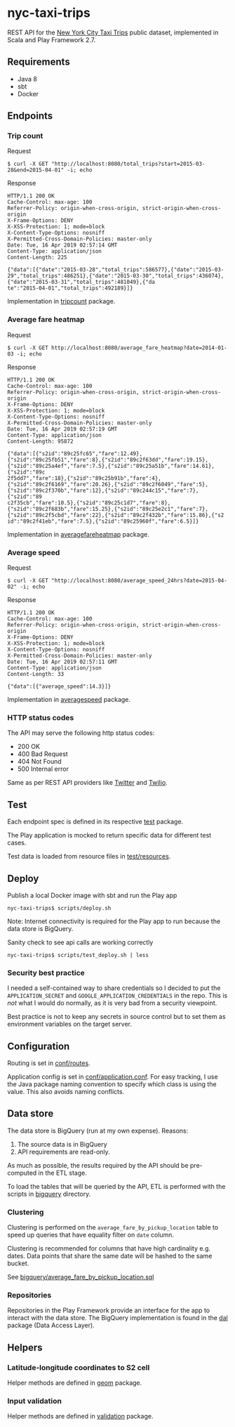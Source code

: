 # nyc-taxi-trips
REST API for the [New York City Taxi Trips](https://console.cloud.google.com/marketplace/details/city-of-new-york/nyc-tlc-trips) public dataset, implemented in Scala and Play Framework 2.7.
## Requirements
- Java 8
- sbt
- Docker
## Endpoints
### Trip count
Request
```
$ curl -X GET "http://localhost:8080/total_trips?start=2015-03-28&end=2015-04-01" -i; echo
```
Response
```
HTTP/1.1 200 OK
Cache-Control: max-age: 100
Referrer-Policy: origin-when-cross-origin, strict-origin-when-cross-origin
X-Frame-Options: DENY
X-XSS-Protection: 1; mode=block
X-Content-Type-Options: nosniff
X-Permitted-Cross-Domain-Policies: master-only
Date: Tue, 16 Apr 2019 02:57:14 GMT
Content-Type: application/json
Content-Length: 225

{"data":[{"date":"2015-03-28","total_trips":586577},{"date":"2015-03-29","total_trips":486251},{"date":"2015-03-30","total_trips":436074},{"date":"2015-03-31","total_trips":481049},{"da
te":"2015-04-01","total_trips":492189}]}
```
Implementation in [tripcount](app/v1/trip/tripcount) package.
### Average fare heatmap
Request
```
$ curl -X GET http://localhost:8080/average_fare_heatmap?date=2014-01-03 -i; echo
```
Response
```
HTTP/1.1 200 OK
Cache-Control: max-age: 100
Referrer-Policy: origin-when-cross-origin, strict-origin-when-cross-origin
X-Frame-Options: DENY
X-XSS-Protection: 1; mode=block
X-Content-Type-Options: nosniff
X-Permitted-Cross-Domain-Policies: master-only
Date: Tue, 16 Apr 2019 02:57:19 GMT
Content-Type: application/json
Content-Length: 95872

{"data":[{"s2id":"89c25fc65","fare":12.49},{"s2id":"89c25fb51","fare":8},{"s2id":"89c2f63dd","fare":19.15},{"s2id":"89c25a4ef","fare":7.5},{"s2id":"89c25a51b","fare":14.61},{"s2id":"89c
2f5dd7","fare":18},{"s2id":"89c25b91b","fare":4},{"s2id":"89c2f6169","fare":20.26},{"s2id":"89c2f6049","fare":5},{"s2id":"89c2f370b","fare":12},{"s2id":"89c244c15","fare":7},{"s2id":"89
c2f35cb","fare":10.5},{"s2id":"89c25c1d7","fare":8},{"s2id":"89c2f683b","fare":15.25},{"s2id":"89c25e2c1","fare":7},{"s2id":"89c2f5cbd","fare":22},{"s2id":"89c2f432b","fare":15.86},{"s2
id":"89c2f41eb","fare":7.5},{"s2id":"89c25960f","fare":6.5}]}
```
Implementation in [averagefareheatmap](app/v1/trip/averagefareheatmap) package.
### Average speed
Request
```
$ curl -X GET "http://localhost:8080/average_speed_24hrs?date=2015-04-02" -i; echo
```
Response
```
HTTP/1.1 200 OK
Cache-Control: max-age: 100
Referrer-Policy: origin-when-cross-origin, strict-origin-when-cross-origin
X-Frame-Options: DENY
X-XSS-Protection: 1; mode=block
X-Content-Type-Options: nosniff
X-Permitted-Cross-Domain-Policies: master-only
Date: Tue, 16 Apr 2019 02:57:11 GMT
Content-Type: application/json
Content-Length: 33

{"data":[{"average_speed":14.3}]}
```
Implementation in [averagespeed](app/v1/trip/averagespeed) package.
### HTTP status codes
The API may serve the following http status codes:
- 200 OK
- 400 Bad Request
- 404 Not Found
- 500 Internal error

Same as per REST API providers like [Twitter](https://developer.twitter.com/en/docs/ads/general/guides/response-codes) and [Twilio](https://www.twilio.com/docs/verify/return-and-error-codes). 
## Test
Each endpoint spec is defined in its respective [test](test/v1/trip) package.

The Play application is mocked to return specific data for different test cases.

Test data is loaded from resource files in [test/resources](test/resources).
## Deploy
Publish a local Docker image with sbt and run the Play app
```
nyc-taxi-trips$ scripts/deploy.sh
```
Note: Internet connectivity is required for the Play app to run because the data store is BigQuery.

Sanity check to see api calls are working correctly
```
nyc-taxi-trips$ scripts/test_deploy.sh | less
```
### Security best practice
I needed a self-contained way to share credentials so I decided to put the `APPLICATION_SECRET` and `GOOGLE_APPLICATION_CREDENTIALS` in the repo. This is _not_ what I would do normally, as it is very bad from a security viewpoint.

Best practice is not to keep any secrets in source control but to set them as environment variables on the target server.
## Configuration
Routing is set in [conf/routes](conf/routes).

Application config is set in [conf/application.conf](conf/application.conf). For easy tracking, I use the Java package naming convention to specify which class is using the value. This also avoids naming conflicts.
## Data store
The data store is BigQuery (run at my own expense). Reasons:
1. The source data is in BigQuery
1. API requirements are read-only.

As much as possible, the results required by the API should be pre-computed in the ETL stage.

To load the tables that will be queried by the API, ETL is performed with the scripts in [bigquery](bigquery) directory.

### Clustering
Clustering is performed on the `average_fare_by_pickup_location` table to speed up queries that have equality filter on `date` column.

Clustering is recommended for columns that have high cardinality e.g. dates. Data points that share the same date will be hashed to the same bucket. 

See [bigquery/average_fare_by_pickup_location.sql](bigquery/average_fare_by_pickup_location.sql) 

### Repositories
Repositories in the Play Framework provide an interface for the app to interact with the data store. The BigQuery implementation is found in the [dal](app/dal) package (Data Access Layer).
## Helpers
### Latitude-longitude coordinates to S2 cell
Helper methods are defined in [geom](app/geom) package.
### Input validation
Helper methods are defined in [validation](app/validation) package.


